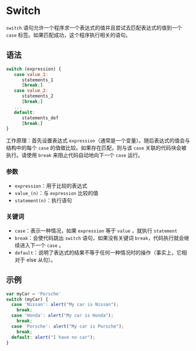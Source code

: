 # Switch

`switch` 语句允许一个程序求一个表达式的值并且尝试去匹配表达式的值到一个 `case` 标签。如果匹配成功，这个程序执行相关的语句。

## 语法

```javascript
switch (expression) {
   case value_1:
      statements_1
      [break;]
   case value_2:
      statements_2
      [break;]
   ...
   default:
      statements_def
      [break;]
}
```


工作原理：首先设置表达式 `expression`（通常是一个变量）。随后表达式的值会与结构中的每个 `case` 的值做比较。如果存在匹配，则与该 `case` 关联的代码块会被执行。请使用 `break` 来阻止代码自动地向下一个 `case` 运行。

### 参数

 - `expression`：用于比较的表达式
 - `value_(n)`：与 `expression` 比较的值
 - `statement(n)`：执行语句

### 关键词

 - `case`：表示一种情况，如果 `expression` 等于 `value` ，就执行 `statement`
 - `break`：会使代码跳出 `switch` 语句，如果没有关键词 `break`，代码执行就会继续进入下一个 `case` 。
 - `default`：说明了表达式的结果不等于任何一种情况时的操作（事实上，它相对于 else 从句）。

## 示例

```javascript
var myCar = 'Porsche'
switch (myCar) {
  case 'Nissan': alert("My car is Nissan");
    break;
  case 'Honda': alert("My car is Honda");
    break;
  case 'Porsche': alert("My car is Porsche");
    break;
  default: alert("I have no car");
}
```
